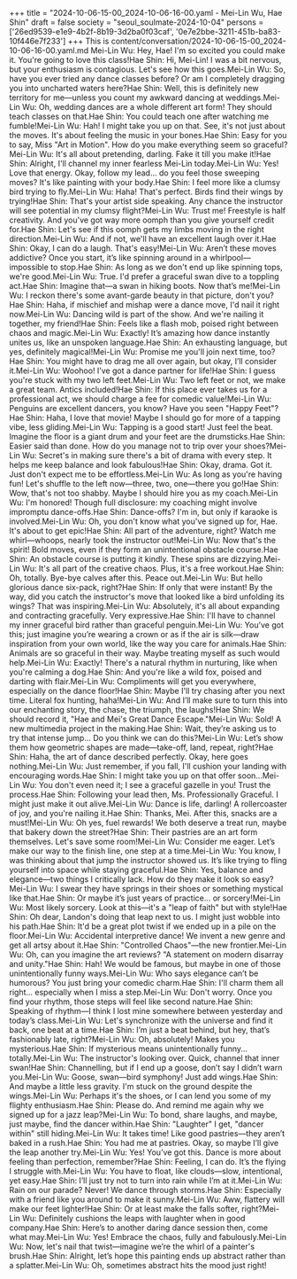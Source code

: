 +++
title = "2024-10-06-15-00_2024-10-06-16-00.yaml - Mei-Lin Wu, Hae Shin"
draft = false
society = "seoul_soulmate-2024-10-04"
persons = ['26ed9539-e1e9-4b2f-8b19-3d2ba0f03caf', '0e7e2bbe-3211-451b-ba83-10f446e7f233']
+++
This is content/conversation/2024-10-06-15-00_2024-10-06-16-00.yaml.md
Mei-Lin Wu: Hey, Hae! I'm so excited you could make it. You're going to love this class!Hae Shin: Hi, Mei-Lin! I was a bit nervous, but your enthusiasm is contagious. Let's see how this goes.Mei-Lin Wu: So, have you ever tried any dance classes before? Or am I completely dragging you into uncharted waters here?Hae Shin: Well, this is definitely new territory for me—unless you count my awkward dancing at weddings.Mei-Lin Wu: Oh, wedding dances are a whole different art form! They should teach classes on that.Hae Shin: You could teach one after watching me fumble!Mei-Lin Wu: Hah! I might take you up on that. See, it's not just about the moves. It's about feeling the music in your bones.Hae Shin: Easy for you to say, Miss "Art in Motion". How do you make everything seem so graceful?Mei-Lin Wu: It's all about pretending, darling. Fake it till you make it!Hae Shin: Alright, I'll channel my inner fearless Mei-Lin today.Mei-Lin Wu: Yes! Love that energy. Okay, follow my lead... do you feel those sweeping moves? It's like painting with your body.Hae Shin: I feel more like a clumsy bird trying to fly.Mei-Lin Wu: Haha! That's perfect. Birds find their wings by trying!Hae Shin: That's your artist side speaking. Any chance the instructor will see potential in my clumsy flight?Mei-Lin Wu: Trust me! Freestyle is half creativity. And you've got way more oomph than you give yourself credit for.Hae Shin: Let's see if this oomph gets my limbs moving in the right direction.Mei-Lin Wu: And if not, we'll have an excellent laugh over it.Hae Shin: Okay, I can do a laugh. That's easy!Mei-Lin Wu: Aren’t these moves addictive? Once you start, it’s like spinning around in a whirlpool—impossible to stop.Hae Shin: As long as we don't end up like spinning tops, we're good.Mei-Lin Wu: True. I'd prefer a graceful swan dive to a toppling act.Hae Shin: Imagine that—a swan in hiking boots. Now that’s me!Mei-Lin Wu: I reckon there's some avant-garde beauty in that picture, don't you?Hae Shin: Haha, if mischief and mishap were a dance move, I'd nail it right now.Mei-Lin Wu: Dancing wild is part of the show. And we're nailing it together, my friend!Hae Shin: Feels like a flash mob, poised right between chaos and magic.Mei-Lin Wu: Exactly! It’s amazing how dance instantly unites us, like an unspoken language.Hae Shin: An exhausting language, but yes, definitely magical!Mei-Lin Wu: Promise me you'll join next time, too?Hae Shin: You might have to drag me all over again, but okay, I’ll consider it.Mei-Lin Wu: Woohoo! I’ve got a dance partner for life!Hae Shin: I guess you're stuck with my two left feet.Mei-Lin Wu: Two left feet or not, we make a great team. Antics included!Hae Shin: If this place ever takes us for a professional act, we should charge a fee for comedic value!Mei-Lin Wu: Penguins are excellent dancers, you know? Have you seen "Happy Feet"?Hae Shin: Haha, I love that movie! Maybe I should go for more of a tapping vibe, less gliding.Mei-Lin Wu: Tapping is a good start! Just feel the beat. Imagine the floor is a giant drum and your feet are the drumsticks.Hae Shin: Easier said than done. How do you manage not to trip over your shoes?Mei-Lin Wu: Secret's in making sure there's a bit of drama with every step. It helps me keep balance and look fabulous!Hae Shin: Okay, drama. Got it. Just don't expect me to be effortless.Mei-Lin Wu: As long as you're having fun! Let's shuffle to the left now—three, two, one—there you go!Hae Shin: Wow, that's not too shabby. Maybe I should hire you as my coach.Mei-Lin Wu: I'm honored! Though full disclosure: my coaching might involve impromptu dance-offs.Hae Shin: Dance-offs? I'm in, but only if karaoke is involved.Mei-Lin Wu: Oh, you don't know what you've signed up for, Hae. It's about to get epic!Hae Shin: All part of the adventure, right? Watch me whirl—whoops, nearly took the instructor out!Mei-Lin Wu: Now that's the spirit! Bold moves, even if they form an unintentional obstacle course.Hae Shin: An obstacle course is putting it kindly. These spins are dizzying.Mei-Lin Wu: It's all part of the creative chaos. Plus, it's a free workout.Hae Shin: Oh, totally. Bye-bye calves after this. Peace out.Mei-Lin Wu: But hello glorious dance six-pack, right?Hae Shin: If only that were instant! By the way, did you catch the instructor's move that looked like a bird unfolding its wings? That was inspiring.Mei-Lin Wu: Absolutely, it's all about expanding and contracting gracefully. Very expressive.Hae Shin: I'll have to channel my inner graceful bird rather than graceful penguin.Mei-Lin Wu: You’ve got this; just imagine you’re wearing a crown or as if the air is silk—draw inspiration from your own world, like the way you care for animals.Hae Shin: Animals are so graceful in their way. Maybe treating myself as such would help.Mei-Lin Wu: Exactly! There's a natural rhythm in nurturing, like when you're calming a dog.Hae Shin: And you're like a wild fox, poised and darting with flair.Mei-Lin Wu: Compliments will get you everywhere, especially on the dance floor!Hae Shin: Maybe I'll try chasing after you next time. Literal fox hunting, haha!Mei-Lin Wu: And I’ll make sure to turn this into our enchanting story, the chase, the triumph, the laughs!Hae Shin: We should record it, "Hae and Mei's Great Dance Escape."Mei-Lin Wu: Sold! A new multimedia project in the making.Hae Shin: Wait, they’re asking us to try that intense jump... Do you think we can do this?Mei-Lin Wu: Let’s show them how geometric shapes are made—take-off, land, repeat, right?Hae Shin: Haha, the art of dance described perfectly. Okay, here goes nothing.Mei-Lin Wu: Just remember, if you fall, I'll cushion your landing with encouraging words.Hae Shin: I might take you up on that offer soon...Mei-Lin Wu: You don't even need it; I see a graceful gazelle in you! Trust the process.Hae Shin: Following your lead then, Ms. Professionally Graceful. I might just make it out alive.Mei-Lin Wu: Dance is life, darling! A rollercoaster of joy, and you're nailing it.Hae Shin: Thanks, Mei. After this, snacks are a must!Mei-Lin Wu: Oh yes, fuel rewards! We both deserve a treat run, maybe that bakery down the street?Hae Shin: Their pastries are an art form themselves. Let's save some room!Mei-Lin Wu: Consider me eager. Let’s make our way to the finish line, one step at a time.Mei-Lin Wu: You know, I was thinking about that jump the instructor showed us. It’s like trying to fling yourself into space while staying graceful.Hae Shin: Yes, balance and elegance—two things I critically lack. How do they make it look so easy?Mei-Lin Wu: I swear they have springs in their shoes or something mystical like that.Hae Shin: Or maybe it’s just years of practice... or sorcery!Mei-Lin Wu: Most likely sorcery. Look at this—it's a "leap of faith" but with style!Hae Shin: Oh dear, Landon's doing that leap next to us. I might just wobble into his path.Hae Shin: It'd be a great plot twist if we ended up in a pile on the floor.Mei-Lin Wu: Accidental interpretive dance! We invent a new genre and get all artsy about it.Hae Shin: "Controlled Chaos"—the new frontier.Mei-Lin Wu: Oh, can you imagine the art reviews? "A statement on modern disarray and unity."Hae Shin: Hah! We would be famous, but maybe in one of those unintentionally funny ways.Mei-Lin Wu: Who says elegance can’t be humorous? You just bring your comedic charm.Hae Shin: I'll charm them all right... especially when I miss a step.Mei-Lin Wu: Don't worry. Once you find your rhythm, those steps will feel like second nature.Hae Shin: Speaking of rhythm—I think I lost mine somewhere between yesterday and today’s class.Mei-Lin Wu: Let's synchronize with the universe and find it back, one beat at a time.Hae Shin: I’m just a beat behind, but hey, that’s fashionably late, right?Mei-Lin Wu: Oh, absolutely! Makes you mysterious.Hae Shin: If mysterious means unintentionally funny... totally.Mei-Lin Wu: The instructor's looking over. Quick, channel that inner swan!Hae Shin: Channelling, but if I end up a goose, don’t say I didn’t warn you.Mei-Lin Wu: Goose, swan—bird symphony! Just add wings.Hae Shin: And maybe a little less gravity. I'm stuck on the ground despite the wings.Mei-Lin Wu: Perhaps it's the shoes, or I can lend you some of my flighty enthusiasm.Hae Shin: Please do. And remind me again why we signed up for a jazz leap?Mei-Lin Wu: To bond, share laughs, and maybe, just maybe, find the dancer within.Hae Shin: "Laughter" I get, "dancer within" still hiding.Mei-Lin Wu: It takes time! Like good pastries—they aren’t baked in a rush.Hae Shin: You had me at pastries. Okay, so maybe I’ll give the leap another try.Mei-Lin Wu: Yes! You’ve got this. Dance is more about feeling than perfection, remember?Hae Shin: Feeling, I can do. It’s the flying I struggle with.Mei-Lin Wu: You have to float, like clouds—slow, intentional, yet easy.Hae Shin: I’ll just try not to turn into rain while I’m at it.Mei-Lin Wu: Rain on our parade? Never! We dance through storms.Hae Shin: Especially with a friend like you around to make it sunny.Mei-Lin Wu: Aww, flattery will make our feet lighter!Hae Shin: Or at least make the falls softer, right?Mei-Lin Wu: Definitely cushions the leaps with laughter when in good company.Hae Shin: Here’s to another daring dance session then, come what may.Mei-Lin Wu: Yes! Embrace the chaos, fully and fabulously.Mei-Lin Wu: Now, let's nail that twist—imagine we’re the whirl of a painter's brush.Hae Shin: Alright, let’s hope this painting ends up abstract rather than a splatter.Mei-Lin Wu: Oh, sometimes abstract hits the mood just right!